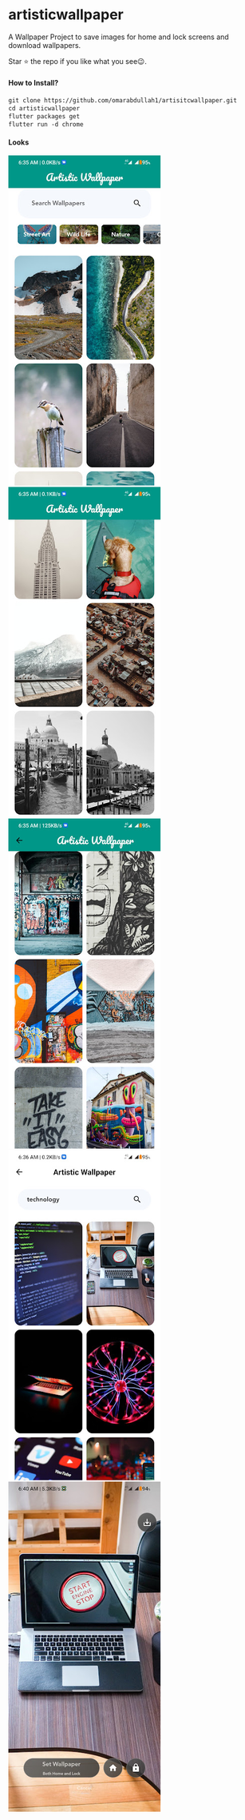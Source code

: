 # artisticwallpaper

A Wallpaper Project to save images for home and lock screens and download wallpapers.

Star ⭐ the repo if you like what you see😉.

#### How to Install?

```
git clone https://github.com/omarabdullah1/artisitcwallpaper.git
cd artisticwallpaper
flutter packages get
flutter run -d chrome
```

#### Looks
<img src="./assets/screens/img.png" />
<img src="./assets/screens/img_1.png" />
<img src="./assets/screens/img_2.png" />
<img src="./assets/screens/img_3.png" />
<img src="./assets/screens/img_4.png" />
